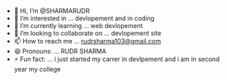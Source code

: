 - 👋 Hi, I’m @SHARMARUDR
- 👀 I’m interested in ...  devlopement and in coding 
- 🌱 I’m currently learning ... web devlopement
- 💞️ I’m looking to collaborate on ... devlopement site 
- 📫 How to reach me ... rudrsharma103@gmail.com
- 😄 Pronouns: ... RUDR SHARMA
- ⚡ Fun fact: ... i just started my carrer in devlpement and i am in second year my college  

<!---
SHARMARUDR/SHARMARUDR is a ✨ special ✨ repository because its `README.md` (this file) appears on your GitHub profile.
You can click the Preview link to take a look at your changes.
--->
